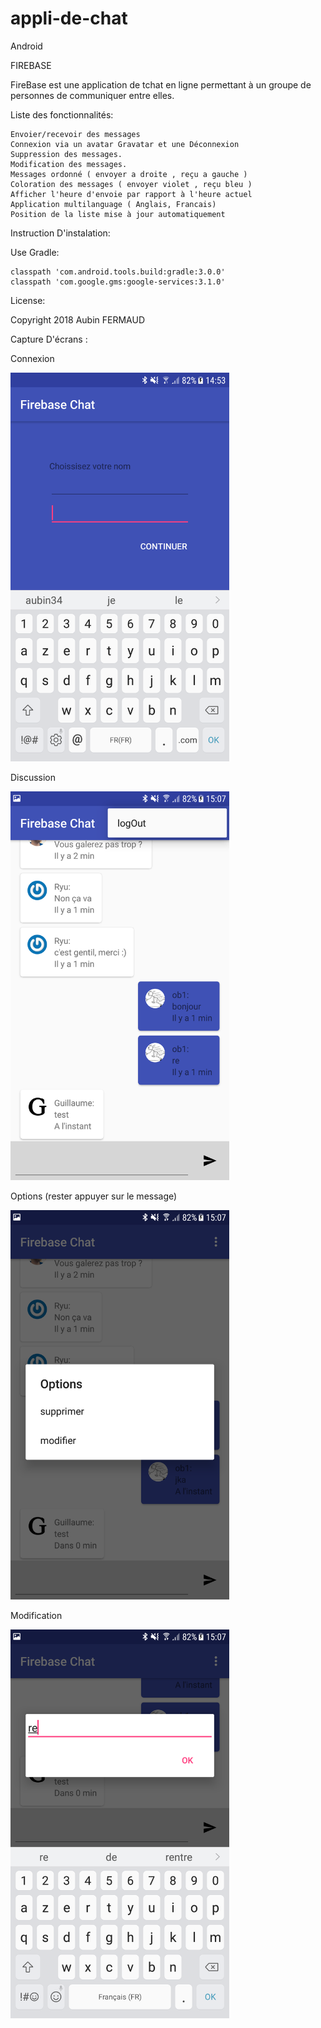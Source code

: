 # appli-de-chat
Android

FIREBASE

FireBase est une application de tchat en ligne permettant à un groupe de personnes de communiquer entre elles.

Liste des fonctionnalités:

    Envoier/recevoir des messages
    Connexion via un avatar Gravatar et une Déconnexion
    Suppression des messages.
    Modification des messages. 
    Messages ordonné ( envoyer a droite , reçu a gauche )
    Coloration des messages ( envoyer violet , reçu bleu )
    Afficher l'heure d'envoie par rapport à l'heure actuel
    Application multilanguage ( Anglais, Francais)
    Position de la liste mise à jour automatiquement

Instruction D'instalation:

Use Gradle:

    classpath 'com.android.tools.build:gradle:3.0.0'
    classpath 'com.google.gms:google-services:3.1.0'

License:

Copyright 2018 Aubin FERMAUD

Capture D'écrans :

Connexion

<img src="https://github.com/aubin34/appli-de-chat/blob/master/pageconnexion.png" width="350"/>

Discussion

<img src="https://github.com/aubin34/appli-de-chat/blob/master/affichageMenuLogout.png" width="350"/>

Options (rester appuyer sur le message)

<img src="https://github.com/aubin34/appli-de-chat/blob/master/menuoption.png" width="350"/>

Modification

<img src="https://github.com/aubin34/appli-de-chat/blob/master/modification.png" width="350"/>



